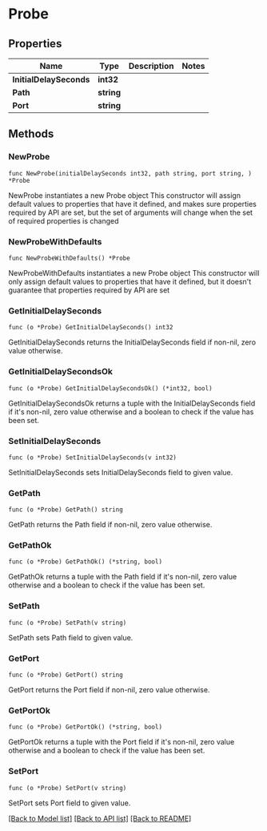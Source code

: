 # Probe

## Properties

Name | Type | Description | Notes
------------ | ------------- | ------------- | -------------
**InitialDelaySeconds** | **int32** |  | 
**Path** | **string** |  | 
**Port** | **string** |  | 

## Methods

### NewProbe

`func NewProbe(initialDelaySeconds int32, path string, port string, ) *Probe`

NewProbe instantiates a new Probe object
This constructor will assign default values to properties that have it defined,
and makes sure properties required by API are set, but the set of arguments
will change when the set of required properties is changed

### NewProbeWithDefaults

`func NewProbeWithDefaults() *Probe`

NewProbeWithDefaults instantiates a new Probe object
This constructor will only assign default values to properties that have it defined,
but it doesn't guarantee that properties required by API are set

### GetInitialDelaySeconds

`func (o *Probe) GetInitialDelaySeconds() int32`

GetInitialDelaySeconds returns the InitialDelaySeconds field if non-nil, zero value otherwise.

### GetInitialDelaySecondsOk

`func (o *Probe) GetInitialDelaySecondsOk() (*int32, bool)`

GetInitialDelaySecondsOk returns a tuple with the InitialDelaySeconds field if it's non-nil, zero value otherwise
and a boolean to check if the value has been set.

### SetInitialDelaySeconds

`func (o *Probe) SetInitialDelaySeconds(v int32)`

SetInitialDelaySeconds sets InitialDelaySeconds field to given value.


### GetPath

`func (o *Probe) GetPath() string`

GetPath returns the Path field if non-nil, zero value otherwise.

### GetPathOk

`func (o *Probe) GetPathOk() (*string, bool)`

GetPathOk returns a tuple with the Path field if it's non-nil, zero value otherwise
and a boolean to check if the value has been set.

### SetPath

`func (o *Probe) SetPath(v string)`

SetPath sets Path field to given value.


### GetPort

`func (o *Probe) GetPort() string`

GetPort returns the Port field if non-nil, zero value otherwise.

### GetPortOk

`func (o *Probe) GetPortOk() (*string, bool)`

GetPortOk returns a tuple with the Port field if it's non-nil, zero value otherwise
and a boolean to check if the value has been set.

### SetPort

`func (o *Probe) SetPort(v string)`

SetPort sets Port field to given value.



[[Back to Model list]](../README.md#documentation-for-models) [[Back to API list]](../README.md#documentation-for-api-endpoints) [[Back to README]](../README.md)


